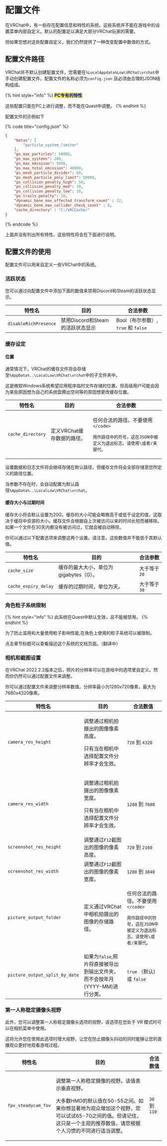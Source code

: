 # 配置文件

在VRChat中，有一些存在配置信息和特性的系统。这些系统并不能在游戏中的设置菜单内部自定义。默认的配置足以满足大部分VRChat玩家的需要。

但如果您想对这些配置自定义，我们仍然提供了一种改变配置中数值的方式。

## 配置文件路径

VRChat并不默认创建配置文件，您需要在`%LocalAppdata%Low\VRChat\vrchat`中手动创建配置文件。配置文件的名称必须为`config.json` 且必须由合理的JSON结构组成。

{% hint style="info" %}
<mark style="color:blue;">**PC专有的特性**</mark>

这些配置只能在PC上进行调整，而不能在Quest中调整。
{% endhint %}

配置文件的示例如下

{% code title="config.json" %}
```json
{
	"betas": [
		"particle_system_limiter"
	],
	"ps_max_particles": 50000,
	"ps_max_systems": 200,
	"ps_max_emission": 5000,
	"ps_max_total_emission": 40000,
	"ps_mesh_particle_divider": 60,
	"ps_mesh_particle_poly_limit": 50000,
	"ps_collision_penalty_high": 50,
	"ps_collision_penalty_med": 30,
	"ps_collision_penalty_low": 10,
	"ps_trails_penalty": 10,
	"dynamic_bone_max_affected_transform_count" : 32,
	"dynamic_bone_max_collider_check_count" : 8,
	"cache_directory" : "C:/VRCCache/"
}
```
{% endcode %}

上面并没有列出所有特性，这些特性将会在下面进行说明。

## 配置文件的使用

配置文件可以用来自定义一些VRChat中的系统。

### 活跃状态

您可以通过向配置文件中添加下面的数值来禁用Discord和Steam的活跃状态显示。

| 特性名                   | 目的                     | 合法参数                         |
| --------------------- | ---------------------- | ---------------------------- |
| `disableRichPresence` | 禁用Discord和Steam的活跃状态显示 | Bool（布尔参数）, `true` 和 `false` |

### 缓存设定

#### 位置

通常情况下，VRChat的缓存文件将会存储至`%AppData%..\LocalLow\VRChat\vrchat`中的子文件夹中。

这是微软Windows系统希望应用程序临时文件存储的位置。但高级用户可能会因为某些原因想为自己的系统盘腾出空间等的原因想更改缓存位置。

| 特性名               | 目的               | 合法参数                                                                                                 |
| ----------------- | ---------------- | ---------------------------------------------------------------------------------------------------- |
| `cache_directory` | 定义VRChat缓存数据的路径。 | <p>任何合法的路径。不要使用<code>&#x3C;/code></code></p><p><code>用作路径中的符号，这在JSON中被定义为退出标志。请使用\或者/来替代。</code></p> |

设置数据和日志文件将会继续存储在默认路径，但缓存文件将会全部存储至您所定义的路径位置。

当参数不存在时，会自动配置为默认路径`%AppData%..\LocalLow\VRChat\vrchat`。

#### 缓存大小与过期时间

缓存大小将会默认设置为20G。缓存的大小可能会略微高于或低于设定的值，这取决于缓存中资源的大小。缓存文件会根据自上次被访问以来的时间长短而被移除。如果一个文件在30天内都没有被访问过，它就会被自动移除。

你可以通过以下配置选项来调整这两个设置。请注意，这些数值并不能低于其默认值。

| 特性名                  | 目的                       | 合法参数     |
| -------------------- | ------------------------ | -------- |
| `cache_size`         | 缓存的最大大小，单位为gigabytes（G）。 | 大于等于`20` |
| `cache_expiry_delay` | 缓存的过期时间，单位为天。            | 大于等于`30` |

### 角色粒子系统限制

{% hint style="info" %}
此系统在Quest中默认生效，且不能被禁用。
{% endhint %}

为了防止滥用和大量使用粒子影响性能,在角色上使用的粒子系统可以被限制。

点击章节标题可以查看描述这个系统的文档页面。（翻译中）

### 相机和截图设置

在VRChat 2022.2.2版本之后，照片的分辨率可以在游戏中的选项里自定义。然而你仍然可以通过配置文件来调整。

你可以通过配置文件来调整分辨率数值。分辨率最小为1280x720像素，最大为7680x4320像素。

| 特性名                            | 目的                                                   | 合法数值                                                                                                 |
| ------------------------------ | ---------------------------------------------------- | ---------------------------------------------------------------------------------------------------- |
| `camera_res_height`            | <p>调整通过相机拍摄出的图像像素高度。</p><p>只有当在相机中选择配置文件分辨率才会生效。</p> | `720` 到 `4320`                                                                                       |
| `camera_res_width`             | <p>调整通过相机拍摄出的图像像素宽度。</p><p>只有当在相机中选择配置文件分辨率才会生效。</p> | `1280` 到 `7680`                                                                                      |
| `screenshot_res_height`        | 调整通过`F12`截图出的图像的像素高度。                                | `720` 到 `2160`                                                                                       |
| `screenshot_res_width`         | 调整通过`F12`截图出的图像的像素宽度。                                | `1280` 到 `3840`                                                                                      |
| `picture_output_folder`        | 定义通过VRChat中相机拍摄出的图像的存储路径。                            | <p>任何合法的路径。不要使用<code>&#x3C;/code></code></p><p><code>用作路径中的符号，这在JSON中被定义为退出标志。请使用\或者/来替代。</code></p> |
| `picture_output_split_by_date` | 如果为`false`,照片将直接被导出到输出文件夹，而不会按年月(YYYY-MM)进行分类。       | `true` （默认) 或 `false`                                                                                |

### 第一人称稳定摄像头视野

此外，您可以调整第一人称稳定摄像头选项的视野，该选项在您处于 VR 模式时可以在相机菜单中使用。

这将允许您在使用此选项时增大视野，让您在防止摄像头抖动的同时能够让您的直播观众更好地观看游戏过程。

| 特性名                 | 目的                                                                                                                           | 合法数值         |
| ------------------- | ---------------------------------------------------------------------------------------------------------------------------- | ------------ |
| `fpv_steadycam_fov` | <p>调整第一人称稳定摄像的视野。该值表示垂直视野。</p><p>大多数HMD的默认值在50-55之间。如果你想显著地为观众增加这个视野，您可以试试65-70之间的值。但请记住，这只是一个主观的推荐数值，请您根据个人习惯的不同进行适当调整。</p> | `30` 到 `110` |
